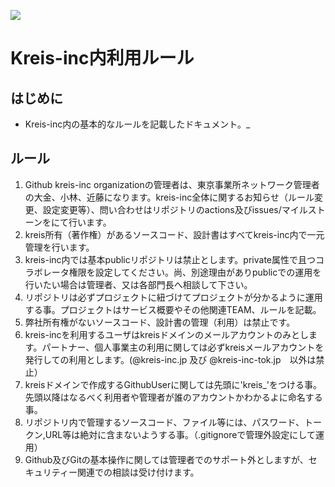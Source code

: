  ![](https://i.imgur.com/vkF51nI.png)
# Kreis-inc内利用ルール
## はじめに
- Kreis-inc内の基本的なルールを記載したドキュメント。_

##  ルール
1. Github kreis-inc organizationの管理者は、東京事業所ネットワーク管理者の大金、小林、近藤になります。kreis-inc全体に関するお知らせ（ルール変更、設定変更等）、問い合わせはリポジトリのactions及びissues/マイルストーンをにて行います。
2. kreis所有（著作権）があるソースコード、設計書はすべてkreis-inc内で一元管理を行います。
4. kreis-inc内では基本publicリポジトリは禁止とします。private属性で且つコラボレータ権限を設定してください。尚、別途理由がありpublicでの運用を行いたい場合は管理者、又は各部門長へ相談して下さい。
5. リポジトリは必ずプロジェクトに紐づけてプロジェクトが分かるように運用する事。プロジェクトはサービス概要やその他関連TEAM、ルールを記載。
6. 弊社所有権がないソースコード、設計書の管理（利用）は禁止です。
8. kreis-incを利用するユーザはkreisドメインのメールアカウントのみとします。パートナー、個人事業主の利用に関しては必ずkreisメールアカウントを発行しての利用とします。(@kreis-inc.jp 及び @kreis-inc-tok.jp　以外は禁止）
9. kreisドメインで作成するGithubUserに関しては先頭に'kreis_'をつける事。先頭以降はなるべく利用者や管理者が誰のアカウントかわかるよに命名する事。
10. リポジトリ内で管理するソースコード、ファイル等には、パスワード、トークン,URL等は絶対に含まないようする事。（.gitignoreで管理外設定にして運用）
11. Github及びGitの基本操作に関しては管理者でのサポート外としますが、セキュリティー関連での相談は受け付けます。
